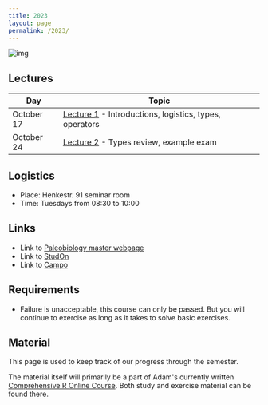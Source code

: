 ```yaml
---
title: 2023
layout: page 
permalink: /2023/
---
```



![img](https://palaeobiology.nat.fau.de/images/courses/big/r.jpg)

## Lectures

| Day        | Topic                                                                                                 |
|------------|-------------------------------------------------------------------------------------------------------|
| October 17 | [Lecture 1]({{site.url}}{{site.baseurl}}/2023/lecture1/) - Introductions, logistics, types, operators |
| October 24 | [Lecture 2]({{site.url}}{{site.baseurl}}/2023/lecture2/) - Types review, example exam                 |

## Logistics 

- Place: Henkestr. 91 seminar room  
- Time: Tuesdays from 08:30 to 10:00  

## Links

- Link to [Paleobiology master webpage](https://palaeobiology.nat.fau.de/program/courses/rcourse/)  
- Link to [StudOn](https://www.studon.fau.de/crs5314570.html)  
- Link to [Campo](https://www.campo.fau.de/qisserver/pages/startFlow.xhtml?_flowId=detailView-flow&unitId=107608&periodId=396&navigationPosition=studiesOffered,searchCourses)  

## Requirements

- Failure is unacceptable, this course can only be passed. But you will continue to exercise as long as it takes to solve basic exercises.


## Material

This page is used to keep track of our progress through the semester.

The material itself will primarily be a part of Adam's currently written [Comprehensive R Online Course](https://adamkocsis.github.io/rkheion/).
Both study and exercise material can be found there. 



